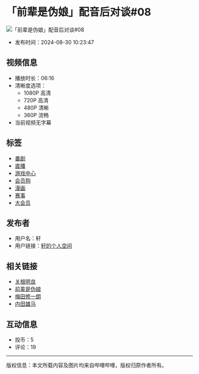 # 「前辈是伪娘」配音后对谈#08

![「前辈是伪娘」配音后对谈#08](//i0.hdslb.com/bfs/archive/04a272b5f075b94400e62cbca27b673cecae68b1.jpg@518w_290h_1c_!web-video-share-cover.webp)

- 发布时间：2024-08-30 10:23:47

## 视频信息

- 播放时长：06:16
- 清晰度选项：
    - 1080P 高清
    - 720P 高清
    - 480P 清晰
    - 360P 流畅
- 当前视频无字幕

## 标签
- [番剧](//www.bilibili.com/anime/)
- [直播](//live.bilibili.com)
- [游戏中心](//game.bilibili.com/platform)
- [会员购](//show.bilibili.com/platform/home.html?msource=pc_web)
- [漫画](//manga.bilibili.com?from=bill_top_mnav)
- [赛事](//www.bilibili.com/match/home/)
- [大会员](//account.bilibili.com/big)

## 发布者
- 用户名：轩
- 用户链接：[轩的个人空间](//space.bilibili.com/391100)

## 相关链接
- [关根明良](//search.bilibili.com/all?keyword=%E5%85%B3%E6%A0%B9%E6%98%8E%E8%89%AF&from_source=video_tag)
- [前辈是伪娘](//search.bilibili.com/all?keyword=%E5%89%8D%E8%BE%88%E6%98%AF%E4%BC%AA%E5%A8%98&from_source=video_tag)
- [梅田修一朗](//search.bilibili.com/all?keyword=%E6%A2%85%E7%94%B0%E4%BF%AE%E4%B8%80%E6%9C%97&from_source=video_tag)
- [内田雄马](//search.bilibili.com/all?keyword=%E5%86%85%E7%94%B0%E9%9B%84%E9%A9%AC&from_source=video_tag)

## 互动信息
- 投币：5
- 评论：19

---

版权信息：本文所载内容及图片均来自哔哩哔哩，版权归原作者所有。